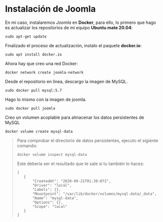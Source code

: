 # Instalación de Joomla
En mi caso, instalaremos _Joomla_ en **Docker**, para ello, lo primero que hago es actualizar los repositorios de mi equipo **Ubuntu mate 20.04**:
```
sudo apt-get update
```
Finalizado el proceso de actualización, instalo el paquete **docker.io**:
```
sudo apt install docker.io
```
Ahora hay que creo una red Docker:
```
docker network create joomla-network
```
Desde el repositorio en línea, descargo la imagen de MySQL.
```
sudo docker pull mysql:5.7
```
Hago lo mismo con la imagen de joomla.
```
sudo docker pull joomla
```
Creo un volumen acoplable para almacenar los datos persistentes de MySQL
```
docker volume create mysql-data
```
>Para comprobar el directorio de datos persistentes, ejecuto el sigiente comando:
>```
>docker volume inspect mysql-data
>```
>Este debería ser el resultado que te sale si tu también lo haces:
>```
>[
>    {
>        "CreatedAt": "2020-09-21T01:38:07Z",
>        "Driver": "local",
>        "Labels": {},
>        "Mountpoint": "/var/lib/docker/volumes/mysql-data/_data",
>        "Name": "mysql-data",
>        "Options": {},
>        "Scope": "local"
>    }
>]
>```
